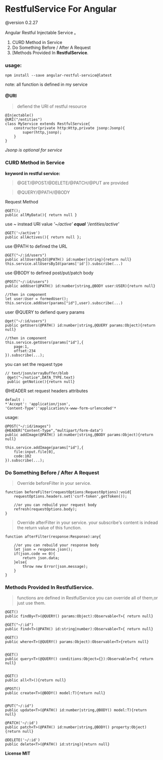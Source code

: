 # RestfulService For Angular 

@version 0.2.27

Angular Restful Injectable Service 。

 1. CURD Method in Service
 2. Do Something Before / After A Request
 3. [Methods Provided In **RestfulService**.

### usage:
    npm install --save angular-restful-service@latest

  note: all function is defined in my service

#### @URI 

> defiend the URI of restful resource

    @Injectable()
    @URI("/entities")
    class MyService extends RestfulService{
        constructor(private http:Http,private jsonp:Jsonp){
            super(http,jsonp);
        }
    }
    
*Jsonp is optional for service*

### CURD Method in Service

**keyword in restful service:**
> @GET/@POST/@DELETE/@PATCH/@PUT are provided

> @QUERY/@PATH/@BODY


Request Method 

    @GET();
    public allMyData(){ return null }
    
use ~ instead URI value
*'~/active' **equal** '/entities/active'*

    @GET('~/active')
    public allActives(){ return null };
    
use @PATH to defined the URL 
    
    @GET("~/:id/users")
    public allUsersById(@PATH() id:number|string){return null}
    this.service.allUsersById(params['id']).subscribe(...)

use @BODY to defined post/put/patch body

    @POST("~/:id/users")
    public addUser(@PATH() id:number|string,@BODY user:USER){return null}
    
    //then in component
    let user:User = formedUser();
    this.service.addUser(params["id"],user).subscribe(...)
    
user @QUERY to defiend query params

    @get("~/:id/users")
    public getUsers(@PATH() id:number|string,@QUERY params:Object){return null}
    
    //then in component
    this.service.getUsers(params["id"],{
        page:1,
        offset:234
    }).subscribe(...);
  
 you can set the request type
 
    // text/json/arrayBuffer/blob
     @get("~/notice",DATA_TYPE.text)
     public getNotice(){return null}
    
 @HEADER
    set request headers attributes
    
    default :
    *'Accept': 'application/json',
    'Content-Type':'application/x-www-form-urlencoded'*
    
usage:

    @POST("~/:id/images")
    @HEADER("Content-Type","multipart/form-data")
    public addImage(@PATH() id:number|string,@BODY params:Object){return null}
    
    this.service.addImage(params["id"],{
        file:input.file[0],
        code:102
    }).subscribe(...);
    
    

### Do Something Before / After A Request

> Override beforeFilter in your service.

    function beforeFilter(requestOptions:RequestOptions):void{
        requestOptions.headers.set('csrf-token',getToken());
        
        //or you can rebuild your request body
        refresh(requestOptions.body);
    }
    

> Override afterFilter in your service. your subscribe's content is
> indead the return value of  this function.

    function afterFilter(response:Response):any{
       
        //or you can rebuild your response body
        let json = response.json();
        if(json.code == 0){
            return json.data;
        }else{
            throw new Error(json.message);
        }
    }


### Methods Provided In **RestfulService**.

> functions are  defined in RestfulService  you can override all of
> them,or just use them.

    @GET()
    public findBy<T>(@QUERY() params:Object):Observable<T>{ return null}

    @GET("~/:id")
    public find<T>(@PATH() id:string|number):Observable<T>{ return null}
    
    @GET()
    public where<T>(@QUERY() params:Object):Observable<T>{return null}


    @GET()
    public query<T>(@QUERY() conditions:Object={}):Observable<T>{ return null}


    @GET()
    public all<T>(){return null}
    
    @POST()
    public create<T>(@BODY() model:T){return null}


    @PUT("~/:id")
    public update<T>(@PATH() id:number|string,@BODY() model:T){return null}

    @PATCH('~/:id')
    public patch<T>(@PATH() id:number|string,@BODY() property:Object){return null}
    
    @DELETE('~/:id')
    public delete<T>(@PATH() id:string){return null}
    
    
**License MIT**
